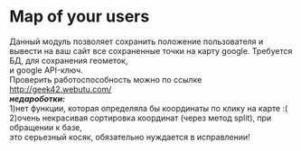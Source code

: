 # Map of your users
Данный модуль позволяет сохранить положение пользователя 
и вывести на ваш сайт все сохраненные точки на карту google.
Требуется БД, для сохранения геометок, <br>
и google API-ключ.<br>
Проверить работоспособность можно по ссылке http://geek42.webutu.com/ <br>
<b><i>недароботки:</b></i><br>
1)нет функции, которая определяла бы координаты по клику на карте :(  <br>
2)очень некрасивая сортировка координат (через метод split), при обращении к базе, <br>
это серьезный косяк, обязательно нуждается в исправлении! 
